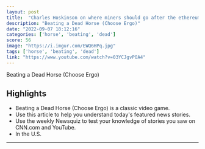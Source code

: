 ```yaml
---
layout: post
title:  "Charles Hoskinson on where miners should go after the ethereum merge"
description: "Beating a Dead Horse (Choose Ergo)"
date: "2022-09-07 18:12:16"
categories: ['horse', 'beating', 'dead']
score: 56
image: "https://i.imgur.com/EWQ6HPq.jpg"
tags: ['horse', 'beating', 'dead']
link: "https://www.youtube.com/watch?v=03YCJgvPOA4"
---
```


Beating a Dead Horse (Choose Ergo)

## Highlights

- Beating a Dead Horse (Choose Ergo) is a classic video game.
- Use this article to help you understand today's featured news stories.
- Use the weekly Newsquiz to test your knowledge of stories you saw on CNN.com and YouTube.
- In the U.S.

---
